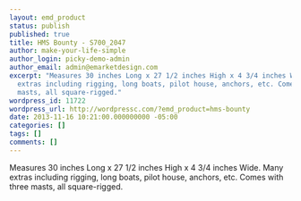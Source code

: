 ```yaml
---
layout: emd_product
status: publish
published: true
title: HMS Bounty - S700_2047
author: make-your-life-simple
author_login: picky-demo-admin
author_email: admin@emarketdesign.com
excerpt: "Measures 30 inches Long x 27 1/2 inches High x 4 3/4 inches Wide. \r\nMany
  extras including rigging, long boats, pilot house, anchors, etc. Comes with three
  masts, all square-rigged."
wordpress_id: 11722
wordpress_url: http://wordpressc.com/?emd_product=hms-bounty
date: 2013-11-16 10:21:00.000000000 -05:00
categories: []
tags: []
comments: []
---
```

Measures 30 inches Long x 27 1/2 inches High x 4 3/4 inches Wide. 
Many extras including rigging, long boats, pilot house, anchors, etc. Comes with three masts, all square-rigged.
